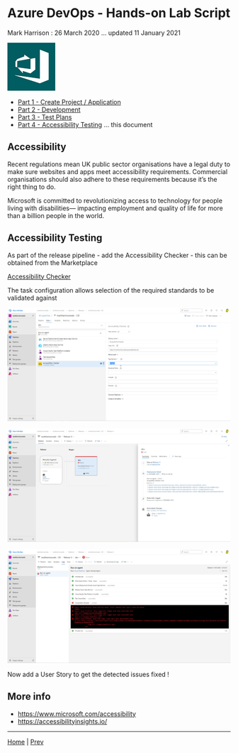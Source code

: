 # Azure DevOps - Hands-on Lab Script

Mark Harrison : 26 March 2020 ... updated 11 January 2021

![](Images/devops.png)

- [Part 1 - Create Project / Application](azuredevops-1.md)
- [Part 2 - Development](azuredevops-2.md)
- [Part 3 - Test Plans](azuredevops-3.md)
- [Part 4 - Accessibility Testing](azuredevops-4.md) ... this document

## Accessibility  

Recent regulations mean UK public sector organisations have a legal duty to make sure websites and
apps meet accessibility requirements. Commercial organisations should also adhere to these
requirements because it’s the right thing to do.

Microsoft is committed to revolutionizing access to technology for people living with disabilities—
impacting employment and quality of life for more than a billion people in the world.

## Accessibility Testing

As part of the release pipeline - add the Accessibility Checker - this can be obtained from the Marketplace

[Accessibility Checker](https://marketplace.visualstudio.com/items?itemName=DrewLewis.Accessibility)

The task configuration allows selection of the required standards to be validated against

![](Images/TPAccessibility1.png)

![](Images/TPAccessibility2.png)

![](Images/TPAccessibility3.png)

Now add a User Story to get the detected issues fixed !

## More info

- <https://www.microsoft.com/accessibility>
- <https://accessibilityinsights.io/>

---

[Home](README.md) | [Prev](azuredevops-3.md)
